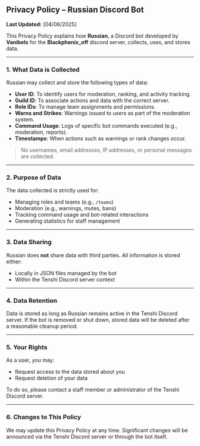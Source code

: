## **Privacy Policy – Russian Discord Bot**

**Last Updated:** [04/06/2025]

This Privacy Policy explains how **Russian**, a Discord bot developed by **Vanibels** for the **Blackphenix_off** discord server, collects, uses, and stores data.

---

### 1. What Data is Collected

Russian may collect and store the following types of data:

- **User ID**: To identify users for moderation, ranking, and activity tracking.
- **Guild ID**: To associate actions and data with the correct server.
- **Role IDs**: To manage team assignments and permissions.
- **Warns and Strikes**: Warnings issued to users as part of the moderation system.
- **Command Usage**: Logs of specific bot commands executed (e.g., moderation, reports).
- **Timestamps**: When actions such as warnings or rank changes occur.

> No usernames, email addresses, IP addresses, or personal messages are collected.

---

### 2. Purpose of Data

The data collected is strictly used for:

- Managing roles and teams (e.g., `/teams`)
- Moderation (e.g., warnings, mutes, bans)
- Tracking command usage and bot-related interactions
- Generating statistics for staff management

---

### 3. Data Sharing

Russian does **not** share data with third parties. All information is stored either:

- Locally in JSON files managed by the bot
- Within the Tenshi Discord server context

---

### 4. Data Retention

Data is stored as long as Russian remains active in the Tenshi Discord server. If the bot is removed or shut down, stored data will be deleted after a reasonable cleanup period.

---

### 5. Your Rights

As a user, you may:

- Request access to the data stored about you
- Request deletion of your data

To do so, please contact a staff member or administrator of the Tenshi Discord server.

---

### 6. Changes to This Policy

We may update this Privacy Policy at any time. Significant changes will be announced via the Tenshi Discord server or through the bot itself.